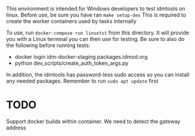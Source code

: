 This environment is intended for Windows developers to test idmtools on linux.
Before use, be sure you have ran 
`make setup-dev`
This is required to create the worker containers used by tasks internally

To use, run 
`docker-compose run linuxtst` 
from this directory. It will provide you with a Linux terminal you can then use for testing. Be sure to also do the following before running tests:
- docker login idm-docker-staging.packages.idmod.org
- python dev_scripts/create_auth_token_args.py


In addition, the idmtools has password-less sudo access so you can install any needed packages.
Remember to run `sudo apt update` first
# TODO
Support docker builds within container. We need to detect the gateway address
